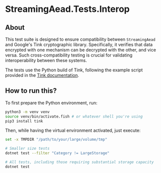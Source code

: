 # StreamingAead.Tests.Interop

## About

This test suite is designed to ensure compatibility between `StreamingAead` and Google's Tink cryptographic library. Specifically, it verifies that data encrypted with one mechanism can be decrypted with the other, and vice versa. Such cross-compatibility testing is crucial for validating interoperability between these systems.

The tests use the Python build of Tink, following the example script provided in the [Tink documentation](https://developers.google.com/tink/encrypt-data#python).

## How to run this?

To first prepare the Python environment, run:

```sh
python3 -m venv venv
source venv/bin/activate.fish # or whatever shell you're using
pip3 install tink
```

Then, while having the virtual environment activated, just execute:

```sh
set -x TMPDIR "/path/to/your/large/volume/tmp"

# Smaller size tests
dotnet test --filter "Category != LargeStorage"

# All tests, including those requiring substantial storage capacity
dotnet test
```
